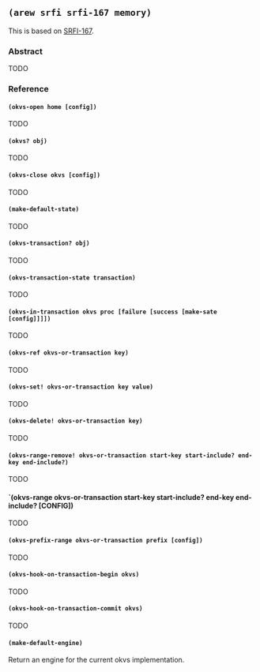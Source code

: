 
## `(arew srfi srfi-167 memory)`

This is based on [SRFI-167](https://srfi.schemers.org/srfi-167/).

### Abstract

TODO

### Reference

#### `(okvs-open home [config])`

TODO

#### `(okvs? obj)`

TODO

#### `(okvs-close okvs [config])`

TODO

#### `(make-default-state)`

TODO

#### `(okvs-transaction? obj)`

TODO

#### `(okvs-transaction-state transaction)`

TODO

#### `(okvs-in-transaction okvs proc [failure [success [make-sate [config]]]])`

TODO

#### `(okvs-ref okvs-or-transaction key)`

TODO

#### `(okvs-set! okvs-or-transaction key value)`

TODO

#### `(okvs-delete! okvs-or-transaction key)`

TODO

#### `(okvs-range-remove! okvs-or-transaction start-key start-include? end-key end-include?)`

TODO

#### `(okvs-range okvs-or-transaction start-key start-include? end-key end-include? [CONFIG])

TODO

#### `(okvs-prefix-range okvs-or-transaction prefix [config])`

TODO

#### `(okvs-hook-on-transaction-begin okvs)`

TODO

#### `(okvs-hook-on-transaction-commit okvs)`

TODO

#### `(make-default-engine)`

Return an engine for the current okvs implementation.

